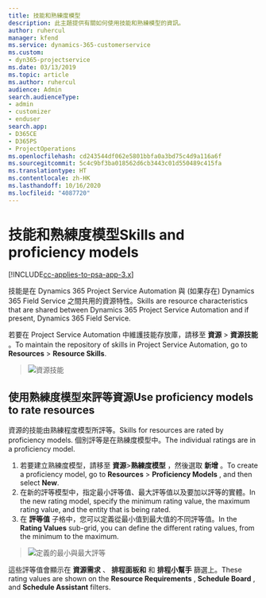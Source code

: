 ```yaml
---
title: 技能和熟練度模型
description: 此主題提供有關如何使用技能和熟練模型的資訊。
author: ruhercul
manager: kfend
ms.service: dynamics-365-customerservice
ms.custom:
- dyn365-projectservice
ms.date: 03/13/2019
ms.topic: article
ms.author: ruhercul
audience: Admin
search.audienceType:
- admin
- customizer
- enduser
search.app:
- D365CE
- D365PS
- ProjectOperations
ms.openlocfilehash: cd243544df062e5801bbfa0a3bd75c4d9a116a6f
ms.sourcegitcommit: 5c4c9bf3ba018562d6cb3443c01d550489c415fa
ms.translationtype: HT
ms.contentlocale: zh-HK
ms.lasthandoff: 10/16/2020
ms.locfileid: "4087720"
---
```

# <a name="skills-and-proficiency-models"></a><span data-ttu-id="2117a-103">技能和熟練度模型</span><span class="sxs-lookup"><span data-stu-id="2117a-103">Skills and proficiency models</span></span>

[!INCLUDE[cc-applies-to-psa-app-3.x](../includes/cc-applies-to-psa-app-3x.md)]

<span data-ttu-id="2117a-104">技能是在 Dynamics 365 Project Service Automation 與 (如果存在) Dynamics 365 Field Service 之間共用的資源特性。</span><span class="sxs-lookup"><span data-stu-id="2117a-104">Skills are resource characteristics that are shared between Dynamics 365 Project Service Automation and if present, Dynamics 365 Field Service.</span></span> 

<span data-ttu-id="2117a-105">若要在 Project Service Automation 中維護技能存放庫，請移至 **資源** \> **資源技能** 。</span><span class="sxs-lookup"><span data-stu-id="2117a-105">To maintain the repository of skills in Project Service Automation, go to **Resources** \> **Resource Skills**.</span></span> 

> ![資源技能](media/Resource-Management-image84.png)

## <a name="use-proficiency-models-to-rate-resources"></a><span data-ttu-id="2117a-107">使用熟練度模型來評等資源</span><span class="sxs-lookup"><span data-stu-id="2117a-107">Use proficiency models to rate resources</span></span>

<span data-ttu-id="2117a-108">資源的技能由熟練程度模型所評等。</span><span class="sxs-lookup"><span data-stu-id="2117a-108">Skills for resources are rated by proficiency models.</span></span> <span data-ttu-id="2117a-109">個別評等是在熟練度模型中。</span><span class="sxs-lookup"><span data-stu-id="2117a-109">The individual ratings are in a proficiency model.</span></span> 

1. <span data-ttu-id="2117a-110">若要建立熟練度模型，請移至 **資源**\>**熟練度模型** ，然後選取 **新增** 。</span><span class="sxs-lookup"><span data-stu-id="2117a-110">To create a proficiency model, go to **Resources** \> **Proficiency Models** , and then select **New**.</span></span>
2. <span data-ttu-id="2117a-111">在新的評等模型中，指定最小評等值、最大評等值以及要加以評等的實體。</span><span class="sxs-lookup"><span data-stu-id="2117a-111">In the new rating model, specify the minimum rating value, the maximum rating value, and the entity that is being rated.</span></span>
3. <span data-ttu-id="2117a-112">在 **評等值** 子格中，您可以定義從最小值到最大值的不同評等值。</span><span class="sxs-lookup"><span data-stu-id="2117a-112">In the **Rating Values** sub-grid, you can define the different rating values, from the minimum to the maximum.</span></span>

> ![定義的最小與最大評等](media/Resource-Management-image85.png)

<span data-ttu-id="2117a-114">這些評等值會顯示在 **資源需求** 、 **排程面板和** 和 **排程小幫手** 篩選上。</span><span class="sxs-lookup"><span data-stu-id="2117a-114">These rating values are shown on the **Resource Requirements** , **Schedule Board** , and **Schedule Assistant** filters.</span></span>
